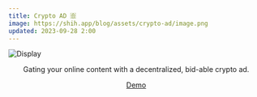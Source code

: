 ```yaml
---
title: Crypto AD 🈴
image: https://shih.app/blog/assets/crypto-ad/image.png
updated: 2023-09-28 2:00
---
```


![Display](https://shih.app/blog/assets/crypto-ad/image.png)

<p align="center">Gating your online content with a decentralized, bid-able crypto ad.</p>
<p align="center"><a href="https://crypto-ads-pi.vercel.app">Demo</a></p>
